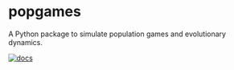 # popgames
A Python package to simulate population games and evolutionary dynamics.

[![docs](https://img.shields.io/badge/docs-online-success)](https://martinez-piazuelo.github.io/popgames/)

